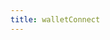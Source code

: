 ```yaml
---
title: walletConnect
---
```


<script setup>
const packageName = 'wagmi'
const connectorsPackageName = 'wagmi/connectors'
</script>

<!-- @include: @shared/connectors/walletConnect.md -->
